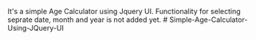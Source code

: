 It's a simple Age Calculator using Jquery UI. Functionality for selecting seprate date, month and year is not added yet. # Simple-Age-Calculator-Using-JQuery-UI
